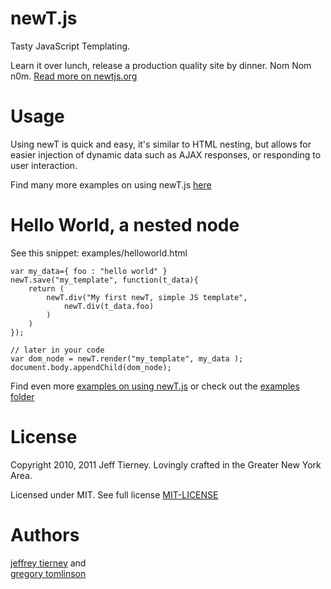 newT.js
====
Tasty JavaScript Templating.


Learn it over lunch, release a production quality site by dinner. Nom
Nom n0m. [Read more on newtjs.org](http://newtjs.org)


Usage
====
Using newT is quick and easy, it's similar to HTML nesting, but allows for easier injection of 
dynamic data such as AJAX responses, or responding to user interaction.

Find many more examples on using newT.js [here](http://newtjs.org)



Hello World, a nested node
=======

See this snippet:  examples/helloworld.html

    var my_data={ foo : "hello world" }
    newT.save("my_template", function(t_data){
        return (
            newT.div("My first newT, simple JS template",
                newT.div(t_data.foo)
            )
        )
    });

    // later in your code
    var dom_node = newT.render("my_template", my_data );
    document.body.appendChild(dom_node);


Find even more [examples on using newT.js](http://newtjs.org) or check out the [examples
folder](https://github.com/jeffreytierney/newT/tree/master/examples)


License
====

Copyright 2010, 2011 Jeff Tierney. 
Lovingly crafted in the Greater New York Area.

Licensed under MIT. See full license [MIT-LICENSE](https://github.com/jeffreytierney/newT/blob/master/MIT-LICENSE)


Authors
===

[jeffrey tierney](https://twitter.com/jeffreytierney) and  
[gregory tomlinson](https://twitter.com/gregory80) 




